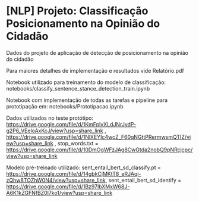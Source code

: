 # [NLP] Projeto: Classificação Posicionamento na Opinião do Cidadão
Dados do projeto de aplicação de detecção de posicionamento na opinião do cidadão

Para maiores detalhes de implementação e resultados vide Relatório.pdf

Notebook utilizado para treinamento do modelo de classificação: notebooks/classify_sentence_stance_detection_train.ipynb

Notebook com implementação de todas as tarefas e pipeline para prototipação em: notebooks/Prototipacao.ipynb

Dados utilizados no teste protótipo: https://drive.google.com/file/d/1KmFplvXLdJNrJydP-g2P6_VEeloAxKcJ/view?usp=share_link , https://drive.google.com/file/d/1NlXEYIc4wcZ_F60qNGttPRermwsmQTIZ/view?usp=share_link , stop_words.txt = https://drive.google.com/file/d/10DmOgWFzJAg8CwGtda2nobQ9pNRcjcpc/view?usp=share_link

Modelo pré-treinado utilizado: sent_entail_bert_sd_classify.pt = https://drive.google.com/file/d/14gbkCjMKtT8_eRJAqi-zQhw8TOZhW0N4/view?usp=share_link, sent_entail_bert_sd_identify = https://drive.google.com/file/d/1Bz97lbXMxW68J-A6K1kZGFNfBZ0l7ko1/view?usp=share_link
